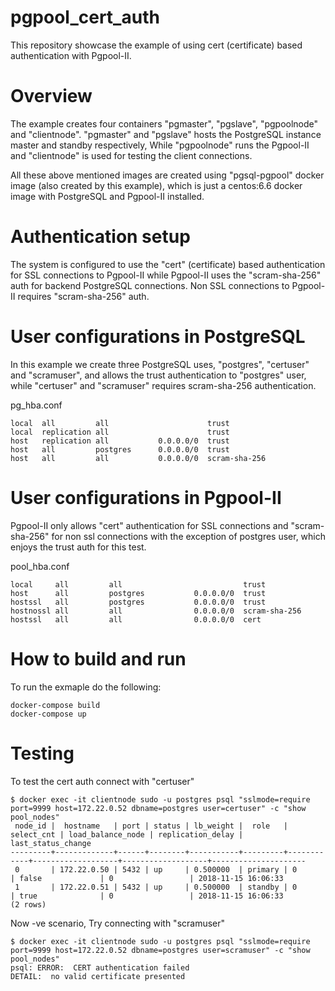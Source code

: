 # pgpool_cert_auth
This repository showcase the example of using cert (certificate) based authentication with
Pgpool-II.

# Overview
The example creates four containers "pgmaster", "pgslave", "pgpoolnode" and "clientnode".
"pgmaster" and "pgslave" hosts the PostgreSQL instance master and standby respectively, While "pgpoolnode" runs the Pgpool-II and "clientnode" is used for testing the client connections.

All these above mentioned images are created using "pgsql-pgpool" docker image (also created by this example),
which is just a centos:6.6 docker image with PostgreSQL and Pgpool-II installed.

# Authentication setup
The system is configured to use the "cert" (certificate) based authentication for SSL connections to Pgpool-II while Pgpool-II uses the "scram-sha-256" auth for backend PostgreSQL connections.
Non SSL connections to Pgpool-II requires "scram-sha-256" auth.

# User configurations in PostgreSQL
In this example we create three PostgreSQL uses, "postgres", "certuser" and "scramuser", and allows the 
trust authentication to "postgres" user, while "certuser" and "scramuser" requires scram-sha-256 authentication.

pg_hba.conf
```
local  all         all                      trust
local  replication all                      trust
host   replication all           0.0.0.0/0  trust
host   all         postgres      0.0.0.0/0  trust
host   all         all           0.0.0.0/0  scram-sha-256
```

# User configurations in Pgpool-II
Pgpool-II only allows "cert" authentication for SSL connections and "scram-sha-256" for non ssl connections with the exception of postgres user, which enjoys the trust auth for this test.

pool_hba.conf
```
local     all         all                           trust
host      all         postgres           0.0.0.0/0  trust
hostssl   all         postgres           0.0.0.0/0  trust
hostnossl all         all                0.0.0.0/0  scram-sha-256
hostssl   all         all                0.0.0.0/0  cert
```
# How to build and run

To run the exmaple do the following:
```
docker-compose build
docker-compose up
```
# Testing

To test the cert auth connect with "certuser" 
```
$ docker exec -it clientnode sudo -u postgres psql "sslmode=require port=9999 host=172.22.0.52 dbname=postgres user=certuser" -c "show pool_nodes"
 node_id |  hostname   | port | status | lb_weight |  role   | select_cnt | load_balance_node | replication_delay | last_status_change  
---------+-------------+------+--------+-----------+---------+------------+-------------------+-------------------+---------------------
 0       | 172.22.0.50 | 5432 | up     | 0.500000  | primary | 0          | false             | 0                 | 2018-11-15 16:06:33
 1       | 172.22.0.51 | 5432 | up     | 0.500000  | standby | 0          | true              | 0                 | 2018-11-15 16:06:33
(2 rows)
```

Now -ve scenario, Try connecting with "scramuser"

```
$ docker exec -it clientnode sudo -u postgres psql "sslmode=require port=9999 host=172.22.0.52 dbname=postgres user=scramuser" -c "show pool_nodes"
psql: ERROR:  CERT authentication failed
DETAIL:  no valid certificate presented
```
